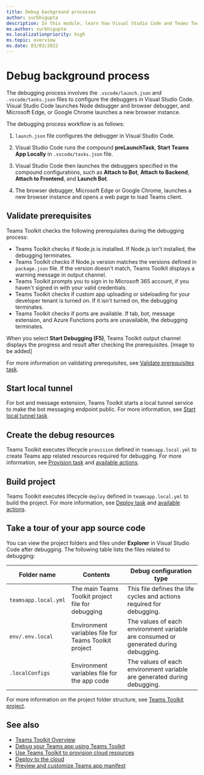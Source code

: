 ```yaml
---
title: Debug background processes
author: surbhigupta
description: In this module, learn how Visual Studio Code and Teams Toolkit work during debugging process. Also learn how to register and configure your Teams app.
ms.author: surbhigupta
ms.localizationpriority: high
ms.topic: overview
ms.date: 03/03/2022
---
```


# Debug background process

The debugging process involves the `.vscode/launch.json` and `.vscode/tasks.json` files to configure the debuggers in Visual Studio Code. Visual Studio Code launches Node debugger and browser debugger, and Microsoft Edge, or Google Chrome launches a new browser instance.

The debugging process workflow is as follows:

1. `launch.json` file configures the debugger in Visual Studio Code.

2. Visual Studio Code runs the compound **preLaunchTask**, **Start Teams App Locally** in `.vscode/tasks.json` file.

3. Visual Studio Code then launches the debuggers specified in the compound configurations, such as **Attach to Bot**, **Attach to Backend**, **Attach to Frontend**, and **Launch Bot**.

4. The browser debugger, Microsoft Edge or Google Chrome, launches a new browser instance and opens a web page to load Teams client.

## Validate prerequisites

Teams Toolkit checks the following prerequisites during the debugging process:

* Teams Toolkit checks if Node.js is installed. If Node.js isn't installed, the debugging terminates.
* Teams Toolkit checks if Node.js version matches the versions defined in `package.json` file. If the version doesn't match, Teams Toolkit displays a warning message in output channel.
* Teams Toolkit prompts you to sign in to Microsoft 365 account, if you haven't signed in with your valid credentials.
* Teams Toolkit checks if custom app uploading or sideloading for your developer tenant is turned on. If it isn't turned on, the debugging terminates.
* Teams Toolkit checks if ports are available. If tab, bot, message extension, and Azure Functions ports are unavailable, the debugging terminates.

When you select **Start Debugging (F5)**, Teams Toolkit output channel displays the progress and result after checking the prerequisites. [image to be added]

For more information on validating prerequisites, see [Validate prerequisites task](https://aka.ms/teamsfx-tasks/check-prerequisites).

## Start local tunnel

For bot and message extension, Teams Toolkit starts a local tunnel service to make the bot messaging endpoint public. For more information, see [Start local tunnel task](https://aka.ms/teamsfx-tasks/local-tunnel).

## Create the debug resources

Teams Toolkit executes lifecycle `provision` defined in `teamsapp.local.yml` to create Teams app related resources required for debugging. For more information, see [Provision task](https://aka.ms/teamsfx-tasks/provision) and [available actions](https://aka.ms/teamsfx-actions).

## Build project

Teams Toolkit executes lifecycle `deploy` defined in `teamsapp.local.yml` to build the project. For more information, see [Deploy task](https://aka.ms/teamsfx-tasks/deploy) and [available actions](https://aka.ms/teamsfx-actions).

## Take a tour of your app source code

You can view the project folders and files under **Explorer** in Visual Studio Code after debugging. The following table lists the files related to debugging:

| Folder name| Contents| Debug configuration type |
| --- | --- | --- |
|  `teamsapp.local.yml` | The main Teams Toolkit project file for debugging | This file defines the life cycles and actions required for debugging. |
|  `env/.env.local` | Environment variables file for Teams Toolkit project | The values of each environment variable are consumed or generated during debugging. |
| `.localConfigs` | Environment variables file for the app code | The values of each environment variable are generated during debugging. |

For more information on the project folder structure, see [Teams Toolkit project](https://aka.ms/teamsfx-v5.0-guide#teams-toolkit-project).

## See also

* [Teams Toolkit Overview](teams-toolkit-fundamentals.md)
* [Debug your Teams app using Teams Toolkit](debug-local.md)
* [Use Teams Toolkit to provision cloud resources](provision.md)
* [Deploy to the cloud](deploy.md)
* [Preview and customize Teams app manifest](TeamsFx-preview-and-customize-app-manifest.md)
